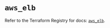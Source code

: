 # `aws_elb`

Refer to the Terraform Registry for docs: [`aws_elb`](https://registry.terraform.io/providers/hashicorp/aws/6.0.0/docs/resources/elb).
